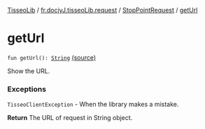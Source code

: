[TisseoLib](../../index.md) / [fr.docjyJ.tisseoLib.request](../index.md) / [StopPointRequest](index.md) / [getUrl](./get-url.md)

# getUrl

`fun getUrl(): `[`String`](https://kotlinlang.org/api/latest/jvm/stdlib/kotlin/-string/index.html) [(source)](https://github.com/docjyJ/TisseoLib/tree/master/src/main/kotlin/fr/docjyJ/tisseoLib/request/StopPointRequest.kt#L80)

Show the URL.

### Exceptions

`TisseoClientException` - When the library makes a mistake.

**Return**
The URL of request in String object.

